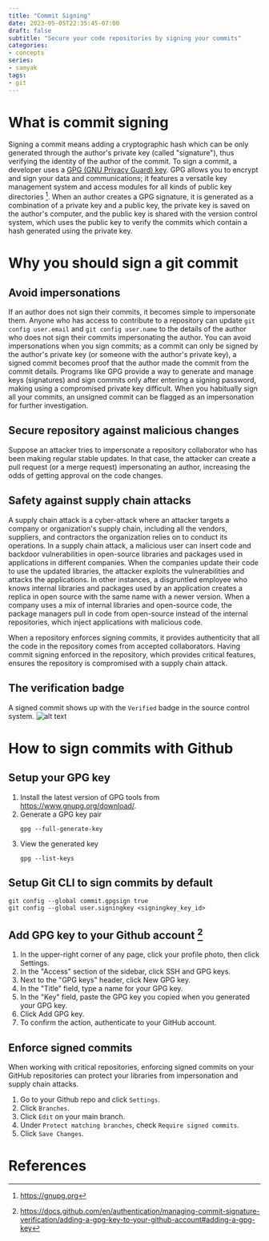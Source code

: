```yaml
---
title: "Commit Signing"
date: 2023-05-05T22:35:45-07:00
draft: false
subtitle: "Secure your code repositories by signing your commits"
categories:
- concepts
series:
- samyak
tags:
- git
---
```


# What is commit signing
Signing a commit means adding a cryptographic hash which can be only generated through the author's private key (called "signature"), thus verifying the identity of the author of the commit. To sign a commit, a developer uses a [GPG (GNU Privacy Guard) key](https://gnupg.org). GPG allows you to encrypt and sign your data and communications; it features a versatile key management system and access modules for all kinds of public key directories [^1].
When an author creates a GPG signature, it is generated as a combination of a private key and a public key, the private key is saved on the author's computer, and the public key is shared with the version control system, which uses the public key to verify the commits which contain a hash generated using the private key.

# Why you should sign a git commit
## Avoid impersonations
If an author does not sign their commits, it becomes simple to impersonate them. Anyone who has access to contribute to a repository can update `git config user.email` and `git config user.name` to the details of the author who does not sign their commits impersonating the author.
You can avoid impersonations when you sign commits; as a commit can only be signed by the author's private key (or someone with the author's private key), a signed commit becomes proof that the author made the commit from the commit details. Programs like GPG provide a way to generate and manage keys (signatures) and sign commits only after entering a signing password, making using a compromised private key difficult. When you habitually sign all your commits, an unsigned commit can be flagged as an impersonation for further investigation.

## Secure repository against malicious changes
Suppose an attacker tries to impersonate a repository collaborator who has been making regular stable updates. In that case, the attacker can create a pull request (or a merge request) impersonating an author, increasing the odds of getting approval on the code changes.

## Safety against supply chain attacks
A supply chain attack is a cyber-attack where an attacker targets a company or organization's supply chain, including all the vendors, suppliers, and contractors the organization relies on to conduct its operations.
In a supply chain attack, a malicious user can insert code and backdoor vulnerabilities in open-source libraries and packages used in applications in different companies. When the companies update their code to use the updated libraries, the attacker exploits the vulnerabilities and attacks the applications.
In other instances, a disgruntled employee who knows internal libraries and packages used by an application creates a replica in open source with the same name with a newer version. When a company uses a mix of internal libraries and open-source code, the package managers pull in code from open-source instead of the internal repositories, which inject applications with malicious code.

When a repository enforces signing commits, it provides authenticity that all the code in the repository comes from accepted collaborators. Having commit signing enforced in the repository, which provides critical features, ensures the repository is compromised with a supply chain attack.

## The verification badge
A signed commit shows up with the `Verified` badge in the source control system.
![alt text](/images/verified-commit.jpg)

# How to sign commits with Github
## Setup your GPG key
1. Install the latest version of GPG tools from https://www.gnupg.org/download/.
2. Generate a GPG key pair
    ```shell
    gpg --full-generate-key
    ```
3. View the generated key
    ```shell
    gpg --list-keys
    ```
## Setup Git CLI to sign commits by default

```shell
git config --global commit.gpgsign true
git config --global user.signingkey <signingkey_key_id>
```

## Add GPG key to your Github account [^2]
1. In the upper-right corner of any page, click your profile photo, then click Settings.
2. In the "Access" section of the sidebar, click SSH and GPG keys.
3. Next to the "GPG keys" header, click New GPG key.
4. In the "Title" field, type a name for your GPG key.
5. In the "Key" field, paste the GPG key you copied when you generated your GPG key.
6. Click Add GPG key.
7. To confirm the action, authenticate to your GitHub account.

## Enforce signed commits
When working with critical repositories, enforcing signed commits on your GitHub repositories can protect your libraries from impersonation and supply chain attacks.
1. Go to your Github repo and click `Settings`.
2. Click `Branches`.
3. Click `Edit` on your main branch.
4. Under `Protect matching branches`, check `Require signed commits`.
5. Click `Save Changes`.


# References
[^1]: https://gnupg.org
[^2]: https://docs.github.com/en/authentication/managing-commit-signature-verification/adding-a-gpg-key-to-your-github-account#adding-a-gpg-key

